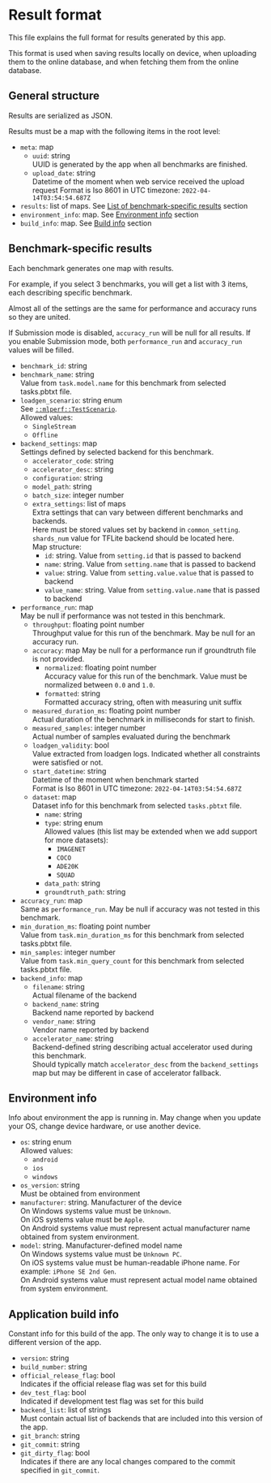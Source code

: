 # Result format

This file explains the full format for results generated by this app.

This format is used when saving results locally on device, when uploading them to the online database,
and when fetching them from the online database.

## General structure

Results are serialized as JSON.

Results must be a map with the following items in the root level:

* `meta`: map
  * `uuid`: string  
  UUID is generated by the app when all benchmarks are finished.
  * `upload_date`: string  
  Datetime of the moment when web service received the upload request
  Format is Iso 8601 in UTC timezone: `2022-04-14T03:54:54.687Z`
* `results`: list of maps. See [List of benchmark-specific results](#benchmark-specific-results) section
* `environment_info`: map. See [Environment info](#environment-info) section
* `build_info`: map. See [Build info](#application-build-info) section

## Benchmark-specific results

Each benchmark generates one map with results.

For example, if you select 3 benchmarks, you will get a list with 3 items, each describing specific benchmark.

Almost all of the settings are the same for performance and accuracy runs so they are united.

If Submission mode is disabled, `accuracy_run` will be null for all results.
If you enable Submission mode, both `performance_run` and `accuracy_run` values will be filled.

* `benchmark_id`: string
* `benchmark_name`: string  
  Value from `task.model.name` for this benchmark from selected tasks.pbtxt file.
* `loadgen_scenario`: string enum  
  See [`::mlperf::TestScenario`](https://github.com/mlcommons/inference/blob/a67f9f34bcc4439af4740095958c23380f9b284b/loadgen/test_settings.h#L38).  
  Allowed values:
  * `SingleStream`
  * `Offline`
* `backend_settings`: map  
  Settings defined by selected backend for this benchmark.
  * `accelerator_code`: string
  * `accelerator_desc`: string
  * `configuration`: string
  * `model_path`: string
  * `batch_size`: integer number
  * `extra_settings`: list of maps  
    Extra settings that can vary between different benchmarks and backends.  
    Here must be stored values set by backend in `common_setting`.  
    `shards_num` value for TFLite backend should be located here.  
    Map structure:
    * `id`: string. Value from `setting.id` that is passed to backend
    * `name`: string. Value from `setting.name` that is passed to backend
    * `value`: string. Value from `setting.value.value` that is passed to backend
    * `value_name`: string. Value from `setting.value.name` that is passed to backend
* `performance_run`: map  
  May be null if performance was not tested in this benchmark.
  * `throughput`: floating point number  
    Throughput value for this run of the benchmark.
    May be null for an accuracy run.
  * `accuracy`: map
    May be null for a performance run if groundtruth file is not provided.
    * `normalized`: floating point number  
      Accuracy value for this run of the benchmark.
      Value must be normalized between `0.0` and `1.0`.
    * `formatted`: string  
      Formatted accuracy string, often with measuring unit suffix
  * `measured_duration_ms`: floating point number  
    Actual duration of the benchmark in milliseconds for start to finish.
  * `measured_samples`: integer number  
    Actual number of samples evaluated during the benchmark
  * `loadgen_validity`: bool  
    Value extracted from loadgen logs. Indicated whether all constraints were satisfied or not.
  * `start_datetime`: string  
    Datetime of the moment when benchmark started  
    Format is Iso 8601 in UTC timezone: `2022-04-14T03:54:54.687Z`
  * `dataset`: map  
    Dataset info for this benchmark from selected `tasks.pbtxt` file.
    * `name`: string
    * `type`: string enum  
      Allowed values (this list may be extended when we add support for more datasets):
      * `IMAGENET`
      * `COCO`
      * `ADE20K`
      * `SQUAD`
    * `data_path`: string
    * `groundtruth_path`: string
* `accuracy_run`: map  
  Same as `performance_run`.
  May be null if accuracy was not tested in this benchmark.
* `min_duration_ms`: floating point number  
  Value from `task.min_duration_ms` for this benchmark from selected tasks.pbtxt file.
* `min_samples`: integer number  
  Value from `task.min_query_count` for this benchmark from selected tasks.pbtxt file.
* `backend_info`: map
  * `filename`: string  
    Actual filename of the backend
  * `backend_name`: string  
    Backend name reported by backend
  * `vendor_name`: string  
    Vendor name reported by backend
  * `accelerator_name`: string  
    Backend-defined string describing actual accelerator used during this benchmark.  
    Should typically match `accelerator_desc` from the `backend_settings` map but may be different in case of accelerator fallback.

## Environment info

Info about environment the app is running in. May change when you update your OS, change device hardware, or use another device.

* `os`: string enum  
  Allowed values:
  * `android`
  * `ios`
  * `windows`
* `os_version`: string  
  Must be obtained from environment
* `manufacturer`: string. Manufacturer of the device  
  On Windows systems value must be `Unknown`.  
  On iOS systems value must be `Apple`.  
  On Android systems value must represent actual manufacturer name obtained from system environment.
* `model`: string. Manufacturer-defined model name  
  On Windows systems value must be `Unknown PC`.  
  On iOS systems value must be human-readable iPhone name. For example: `iPhone SE 2nd Gen`.  
  On Android systems value must represent actual model name obtained from system environment.

## Application build info

Constant info for this build of the app. The only way to change it is to use a different version of the app.

* `version`: string
* `build_number`: string
* `official_release_flag`: bool  
  Indicates if the official release flag was set for this build
* `dev_test_flag`: bool  
  Indicated if development test flag was set for this build
* `backend_list`: list of strings  
  Must contain actual list of backends that are included into this version of the app.
* `git_branch`: string
* `git_commit`: string
* `git_dirty_flag`: bool  
  Indicates if there are any local changes compared to the commit specified in `git_commit`.
